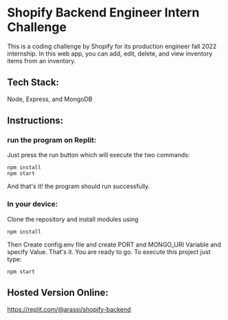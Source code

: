 
# Shopify Backend Engineer Intern Challenge

This is a coding challenge by Shopify for its production engineer fall 2022 internship. In this web app, you can add, edit, delete, and view inventory items from an inventory.

## Tech Stack:
Node, Express, and MongoDB

## Instructions:

### run the program on Replit:
Just press the run button which will execute the two commands:
```
npm install
npm start
```

And that's it! the program should run successfully. 

### In your device:
Clone the repository and install modules using 
```
npm install
```

Then Create config.env file and create PORT and MONGO_URI Variable and specify Value. That's it. You are ready to go. To execute this project just type:

```
npm start
```

## Hosted Version Online:
https://replit.com/@arassi/shopify-backend
